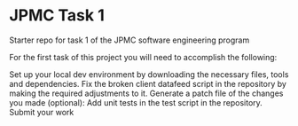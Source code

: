 # JPMC Task 1
Starter repo for task 1 of the JPMC software engineering program


For the first task of this project you will need to accomplish the following:

Set up your local dev environment by downloading the necessary files, tools and dependencies.
Fix the broken client datafeed script in the repository by making the required adjustments to it.
Generate a patch file of the changes you made
(optional): Add unit tests in the test script in the repository.
Submit your work
